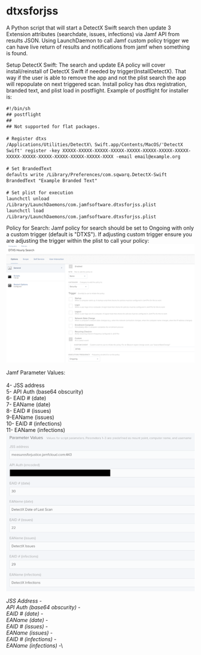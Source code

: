 # dtxsforjss
A Python script that will start a DetectX Swift search then update 3 Extension attributes (searchdate, issues, infections) via  Jamf API from results JSON. Using LaunchDaemon to call Jamf custom policy trigger we can have live return of results and notifications from jamf when something is found.

Setup DetectX Swift:
The search and update EA policy will cover install/reinstall of DetectX Swift if needed by trigger(InstallDetectX). That way if the user is able to remove the app and not the plist search the app will repopulate on next triggered scan. Install policy has dtxs registration, branded text, and plist load in postflight. Example of postflight for installer is:

```
#!/bin/sh
## postflight
##
## Not supported for flat packages.

# Register dtxs
/Applications/Utilities/DetectX\ Swift.app/Contents/MacOS/'DetectX Swift' register -key XXXXX-XXXXX-XXXXX-XXXXX-XXXXX-XXXXX-XXXXX-XXXXX-XXXXX-XXXXX-XXXXX-XXXXX-XXXXX-XXXXX-XXXX -email email@example.org

# Set BrandedText
defaults write /Library/Preferences/com.sqwarq.DetectX-Swift BrandedText "Example Branded Text"

# Set plist for execution
launchctl unload /Library/LaunchDaemons/com.jamfsoftware.dtxsforjss.plist
launchctl load /Library/LaunchDaemons/com.jamfsoftware.dtxsforjss.plist
```


Policy for Search:
Jamf policy for search should be set to Ongoing with only a custom trigger (default is "DTXS"). If adjusting custom trigger ensure you are adjusting the trigger within the plist to call your policy:
![JSSSearchPolicySetup](https://github.com/scottgary/dtxsforjss/blob/master/dtxsforjssPolicy.png)

Jamf Parameter Values:\
\
4- JSS address\
5- API Auth (base64 obscurity)\
6- EAID # (date)\
7- EAName (date)\
8- EAID # (issues)\
9-EAName (issues)\
10- EAID # (infections)\
11- EAName (infections)\
![JSSParameters](https://github.com/scottgary/dtxsforjss/blob/master/JSS%20Parameter%20Values.png)
  
*JSS Address* -\
*API Auth (base64 obscurity)* -\
*EAID # (date)* -\
*EAName (date)* -\
*EAID # (issues)* - \
*EAName (issues)* -\
*EAID # (infections)* -\
*EAName (infections)* -\
